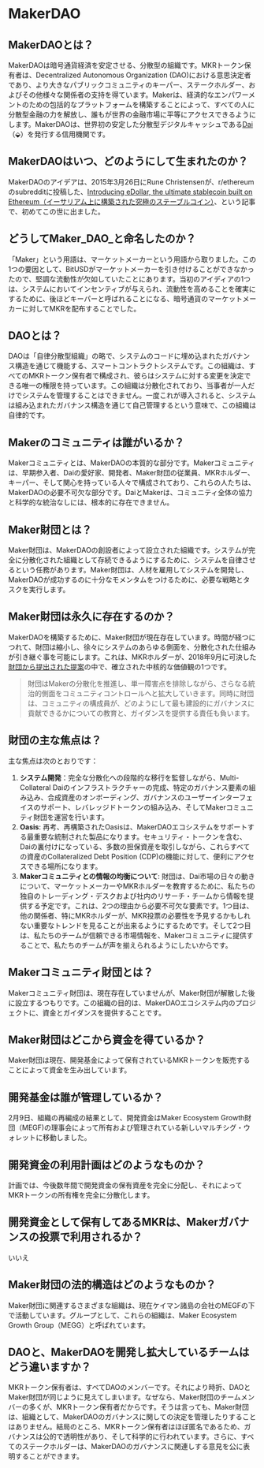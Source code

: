 # MakerDAO

## MakerDAOとは？

MakerDAOは暗号通貨経済を安定させる、分散型の組織です。MKRトークン保有者は、Decentralized Autonomous Organization \(DAO\)における意思決定者であり、より大きなパブリックコミュニティのキーパー、ステークホルダー、およびその他様々な関係者の支持を得ています。Makerは、経済的なエンパワーメントのための包括的なプラットフォームを構築することによって、すべての人に分散型金融の力を解放し、誰もが世界の金融市場に平等にアクセスできるようにします。MakerDAOは、世界初の安定した分散型デジタルキャッシュである[Dai](dai.md#dai-とは)（⬙）を発行する信用機関です。

## MakerDAOはいつ、どのようにして生まれたのか？

MakerDAOのアイデアは、2015年3月26日にRune Christensenが、r/ethereumのsubredditに投稿した、[Introducing eDollar, the ultimate stablecoin built on Ethereum（イーサリアム上に構築された究極のステーブルコイン）](https://www.reddit.com/r/ethereum/comments/30f98i/introducing_edollar_the_ultimate_stablecoin_built/)、という記事で、初めてこの世に出ました。

## どうしてMaker_DAO_と命名したのか？

「Maker」という用語は、マーケットメーカーという用語から取りました。この1つの要因として、BitUSDがマーケットメーカーを引き付けることができなかったので、堅調な流動性が欠如していたことにあります。当初のアイディアの1つは、システムにおいてインセンティブが与えられ、流動性を高めることを確実にするために、後ほどキーパーと呼ばれることになる、暗号通貨のマーケットメーカーに対してMKRを配布することでした。

## DAOとは？

DAOは「自律分散型組織」の略で、システムのコードに埋め込まれたガバナンス構造を通じて機能する、スマートコントラクトシステムです。この組織は、すべてのMKRトークン保有者で構成され、彼らはシステムに対する変更を決定できる唯一の権限を持っています。この組織は分散化されており、当事者が一人だけでシステムを管理することはできません。一度これが導入されると、システムは組み込まれたガバナンス構造を通じて自己管理するという意味で、この組織は自律的です。

## Makerのコミュニティは誰がいるか？

Makerコミュニティとは、MakerDAOの本質的な部分です。Makerコミュニティは、早期参入者、Daiの愛好家、開発者、Maker財団の従業員、MKRホルダー、キーパー、そして関心を持っている人々で構成されており、これらの人たちは、MakerDAOの必要不可欠な部分です。DaiとMakerは、コミュニティ全体の協力と科学的な統治なしには、根本的に存在できません。

## Maker財団とは？

Maker財団は、MakerDAOの創設者によって設立された組織です。システムが完全に分散化された組織として存続できるようにするために、システムを自律させるという任務があります。Maker財団は、人材を雇用してシステムを開発し、MakerDAOが成功するのに十分なモメンタムをつけるために、必要な戦略とタスクを実行します。

## Maker財団は永久に存在するのか？

MakerDAOを構築するために、Maker財団が現在存在しています。時間が経つにつれて、財団は縮小し、徐々にシステムのあらゆる側面を、分散化された仕組みが引き継ぐ事を可能にします。これは、MKRホルダーが、2018年9月に可決した[財団から提出された提案](https://medium.com/makerdao/foundation-proposal-v2-f10d8ee5fe8c)の中で、確立された中核的な価値観の1つです。

> 財団はMakerの分散化を推進し、単一障害点を排除しながら、さらなる統治的側面をコミュニティコントロールへと拡大していきます。同時に財団は、コミュニティの構成員が、どのようにして最も建設的にガバナンスに貢献できるかについての教育と、ガイダンスを提供する責任も負います。

## 財団の主な焦点は？

主な焦点は次のとおりです：

1. **システム開発**：完全な分散化への段階的な移行を監督しながら、Multi-Collateral Daiのインフラストラクチャーの完成、特定のガバナンス要素の組み込み、合成資産のオンボーディング、ガバナンスのユーザーインターフェイスのサポート、レバレッジドトークンの組み込み、そしてMakerコミュニティ財団を運営を行います。
2. **Oasis**: 再考、再構築されたOasisは、MakerDAOエコシステムをサポートする最重要な統制された製品になります。セキュリティ・トークンを含む、Daiの裏付けになっている、多数の担保資産を取引しながら、これらすべての資産のCollateralized Debt Position \(CDP\)の機能に対して、便利にアクセスできる場所になります。
3. **Makerコミュニティとの情報の均衡について**: 財団は、Dai市場の日々の動きについて、マーケットメーカーやMKRホルダーを教育するために、私たちの独自のトレーディング・デスクおよび社内のリサーチ・チームから情報を提供する予定です。これは、2つの理由から必要不可欠な要素です。1つ目は、他の関係者、特にMKRホルダーが、MKR投票の必要性を予見するかもしれない重要なトレンドを見ることが出来るようにするためです。そして2つ目は、私たちのチームが信頼できる市場情報を、Makerコミュニティに提供することで、私たちのチームが声を揃えられるようにしたいからです。

## Makerコミュニティ財団とは？

Makerコミュニティ財団は、現在存在していませんが、Maker財団が解散した後に設立するつもりです。この組織の目的は、MakerDAOエコシステム内のプロジェクトに、資金とガイダンスを提供することです。

## Maker財団はどこから資金を得ているか？

Maker財団は現在、開発基金によって保有されているMKRトークンを販売することによって資金を生み出しています。

## 開発基金は誰が管理しているか？

2月9日、組織の再編成の結果として、開発資金はMaker Ecosystem Growth財団（MEGF\)の理事会によって所有および管理されている新しいマルチシグ・ウォレットに移動しました。

## 開発資金の利用計画はどのようなものか？

計画では、今後数年間で開発資金の保有資産を完全に分配し、それによってMKRトークンの所有権を完全に分散化します。

## 開発資金として保有してあるMKRは、Makerガバナンスの投票で利用されるか？

いいえ

## Maker財団の法的構造はどのようなものか？

Maker財団に関連するさまざまな組織は、現在ケイマン諸島の会社のMEGFの下で活動しています。グループとして、これらの組織は、Maker Ecosystem Growth Group（MEGG）と呼ばれています。

## DAOと、MakerDAOを開発し拡大しているチームはどう違いますか？

MKRトークン保有者は、すべてDAOのメンバーです。それにより時折、DAOとMaker財団が同じように見えてしまいます。なぜなら、Maker財団のチームメンバーの多くが、MKRトークン保有者だからです。そうは言っても、Maker財団は、組織として、MakerDAOのガバナンスに関しての決定を管理したりすることはありません。結局のところ、MKRトークン保有者はほぼ匿名であるため、ガバナンスは公的で透明性があり、そして科学的に行われています。さらに、すべてのステークホルダーは、MakerDAOのガバナンスに関連しする意見を公に表明することができます。

